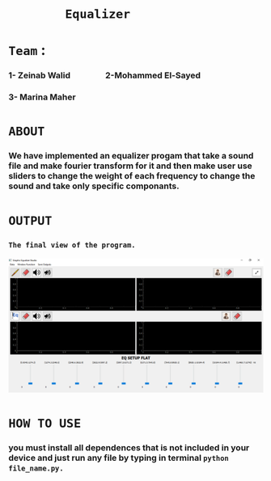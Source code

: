 # &emsp;&emsp;&emsp;&emsp;**`Equalizer`**
# **`Team`** :
### 1- Zeinab Walid &emsp;&emsp;&emsp;&emsp;2-Mohammed El-Sayed
### 3- Marina Maher

# **`ABOUT`**
### We have implemented an equalizer progam that take a sound file and make fourier transform for it and then make user use sliders to change the weight of each frequency to change the sound and take only specific componants.   

# **`OUTPUT`**
### **`The final view of the program.`**
![](project_out.png)



# **`HOW TO USE`**
### you must install all dependences that is not included in your device and just run any file by typing in terminal `python file_name.py.`




